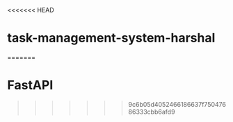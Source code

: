 <<<<<<< HEAD
# task-management-system-harshal
=======
# FastAPI
>>>>>>> 9c6b05d4052466186637f75047686333cbb6afd9
